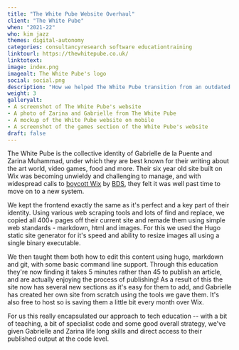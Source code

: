 ```yaml
---
title: "The White Pube Website Overhaul"
client: "The White Pube"
when: "2021-22"
who: kim jazz
themes: digital-autonomy
categories: consultancyresearch software educationtraining
linktourl: https://thewhitepube.co.uk/
linktotext:
image: index.png
imagealt: The White Pube's logo
social: social.png
description: "How we helped The White Pube transition from an outdated and user-unfriendly Wix site to a properly structured and accessible static site, and learn basic web skills in the process."
weight: 3
galleryalt:
- A screenshot of The White Pube's website
- A photo of Zarina and Gabrielle from The White Pube
- A mockup of the White Pube website on mobile
- A screenshot of the games section of the White Pube's website
draft: false
---
```


The White Pube is the collective identity of Gabrielle de la Puente and Zarina Muhammad, under which they are best known for their writing about the art world, video games, food and more. Their six year old site built on Wix was becoming unwieldy and challenging to manage, and with widespread calls to [boycott Wix](https://boycottwix.org/) by [BDS](https://bdsmovement.net/), they felt it was well past time to move on to a new system.

We kept the frontend exactly the same as it's perfect and a key part of their identity. Using various web scraping tools and lots of find and replace, we copied all 400+ pages off their current site and remade them using simple web standards - markdown, html and images. For this we used the Hugo static site generator for it's speed and ability to resize images all using a single binary executable.

We then taught them both how to edit this content using hugo, markdown and git, with some basic command line support. Through this education they're now finding it takes 5 minutes rather than 45 to publish an article, and are actually enjoying the process of publishing! As a result of this the site now has several new sections as it's easy for them to add, and Gabrielle has created her own site from scratch using the tools we gave them. It's also free to host so is saving them a little bit every month over Wix.

For us this really encapsulated our approach to tech education -- with a bit of teaching, a bit of specialist code and some good overall strategy, we've given Gabrielle and Zarina life long skills and direct access to their published output at the code level.
